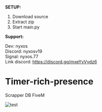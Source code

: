 
__SETUP:__

1) Download source  
2) Extract zip  
3) Start main.py

__Support:__  

Dev: nyxos  
Discord: nyxosv19  
Signal: nyxos.77  
Link discord: https://discord.gg/mxeYvVydz6  
  
# Timer-rich-presence
Scrapper DB FiveM  


![test](https://cdn.discordapp.com/attachments/1295440367617052685/1295441040848846958/image.png?ex=670ea8fc&is=670d577c&hm=b24cb63a67a569e03b4278923c37d2ca494dccdf687e7064cf4d3a5f303f906c&)
